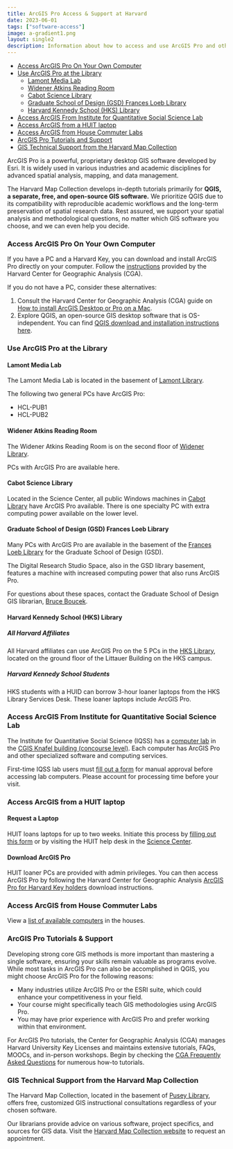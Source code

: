 ```yaml
---
title: ArcGIS Pro Access & Support at Harvard
date: 2023-06-01
tags: ["software-access"]
image: a-gradient1.png
layout: single2
description: Information about how to access and use ArcGIS Pro and other ESRI products, including how to download and install ArcGIS Pro, the location of computer labs at Harvard, technical support, workshops, and tutorials. 
---
```


- [Access ArcGIS Pro On Your Own Computer](#access-arcgis-pro-on-your-own-computer)
- [Use ArcGIS Pro at the Library](#use-arcgis-pro-at-the-library)
    - [Lamont Media Lab](#lamont-media-lab)
    - [Widener Atkins Reading Room](#widener-atkins-reading-room)
    - [Cabot Science Library](#cabot-science-library)
    - [Graduate School of Design (GSD) Frances Loeb Library](#graduate-school-of-design-gsd-frances-loeb-library)
    - [Harvard Kennedy School (HKS) Library](#cabot-science-library)
- [Access ArcGIS From Institute for Quantitative Social Science Lab](#access-arcgis-from-institute-for-quantitative-social-science-lab)
- [Access ArcGIS from a HUIT laptop](#request-a-laptop)
- [Access ArcGIS from House Commuter Labs](#access-arcgis-from-house-commuter-labs)
- [ArcGIS Pro Tutorials and Support](#arcgis-pro-tutorials--support)
- [GIS Technical Support from the Harvard Map Collection](#gis-technical-support-from-the-harvard-map-collection)



ArcGIS Pro is a powerful, proprietary desktop GIS software developed by Esri. It is widely used in various industries and academic disciplines for advanced spatial analysis, mapping, and data management. 

The Harvard Map Collection develops in-depth tutorials primarily for **QGIS, a separate, free, and open-source GIS software.** We prioritize QGIS due to its compatibility with reproducible academic workflows and the long-term preservation of spatial research data. Rest assured, we support your spatial analysis and methodological questions, no matter which GIS software you choose, and we can even help you decide.

### Access ArcGIS Pro On Your Own Computer

If you have a PC and a Harvard Key, you can download and install ArcGIS Pro directly on your computer. Follow the [instructions](https://gis.harvard.edu/arcgis-pro) provided by the Harvard Center for Geographic Analysis (CGA).

If you do not have a PC, consider these alternatives:

1.  Consult the Harvard Center for Geographic Analysis (CGA) guide on [How to install ArcGIS Desktop or Pro on a Mac](https://gis.harvard.edu/faq/how-installing-arcgis-desktop-or-pro-mac-computer).
2.  Explore QGIS, an open-source GIS desktop software that is OS-independent. You can find [QGIS download and installation instructions here](https://guides.library.harvard.edu/c.php?g=1477394&p=11028732). 

### Use ArcGIS Pro at the Library

#### Lamont Media Lab

The Lamont Media Lab is located in the basement of [Lamont Library](https://maps.app.goo.gl/Hzb4UFgFNbetQ3xa6).

The following two general PCs have ArcGIS Pro:

-   HCL-PUB1
-   HCL-PUB2

#### Widener Atkins Reading Room

The Widener Atkins Reading Room is on the second floor of [Widener Library](https://maps.app.goo.gl/ZzNYNeJBnUhBq3Nk7).

PCs with ArcGIS Pro are available here.

#### Cabot Science Library

Located in the Science Center, all public Windows machines in [Cabot Library](http://maps.app.goo.gl/ZotpFXbxFDd97dHS6) have ArcGIS Pro available. There is one specialty PC with extra computing power available on the lower level.

#### Graduate School of Design (GSD) Frances Loeb Library

Many PCs with ArcGIS Pro are available in the basement of the [Frances Loeb Library](https://maps.app.goo.gl/nFRGGMQ52JEk3um67) for the Graduate School of Design (GSD).

The Digital Research Studio Space, also in the GSD library basement, features a machine with increased computing power that also runs ArcGIS Pro.

For questions about these spaces, contact the Graduate School of Design GIS librarian, [Bruce Boucek](https://library.harvard.edu/staff/bruce-boucek).

#### Harvard Kennedy School (HKS) Library
##### All Harvard Affiliates

All Harvard affiliates can use ArcGIS Pro on the 5 PCs in the [HKS Library](https://maps.app.goo.gl/fNmrJm3iwc14wLVJ7), located on the ground floor of the Littauer Building on the HKS campus.

##### Harvard Kennedy School Students

HKS students with a HUID can borrow 3-hour loaner laptops from the HKS Library Services Desk. These loaner laptops include ArcGIS Pro.

### Access ArcGIS From Institute for Quantitative Social Science Lab

The Institute for Quantitative Social Science (IQSS) has a [computer lab](https://www.iq.harvard.edu/computer-labs) in the [CGIS Knafel building (concourse level)](https://maps.app.goo.gl/SaiKxpSP8FrexV3x7). Each computer has ArcGIS Pro and other specialized software and computing services.

First-time IQSS lab users must [fill out a form](https://harvard.az1.qualtrics.com/jfe/form/SV_2ivxTdteFPmzfwi?Q_CHL=qr) for manual approval before accessing lab computers. Please account for processing time before your visit.

### Access ArcGIS from a HUIT laptop
#### Request a Laptop

HUIT loans laptops for up to two weeks. Initiate this process by [filling out this form](https://harvard.service-now.com/ithelp?id=sc_cat_item&sys_id=fc5cab849710ad509af6d804a253af0a) or by visiting the HUIT help desk in the [Science Center](https://maps.app.goo.gl/ZotpFXbxFDd97dHS6).

#### Download ArcGIS Pro

HUIT loaner PCs are provided with admin privileges. You can then access ArcGIS Pro by following the Harvard Center for Geographic Analysis [ArcGIS Pro for Harvard Key holders](https://gis.harvard.edu/arcgis-pro) download instructions.

### Access ArcGIS from House Commuter Labs

View a [list of available computers](https://harvard.service-now.com/ithelp?id=kb_article&sys_id=dc44f1ea93ad82104cf93f9a7bba10e5) in the houses.

### ArcGIS Pro Tutorials & Support

Developing strong core GIS methods is more important than mastering a single software, ensuring your skills remain valuable as programs evolve. While most tasks in ArcGIS Pro can also be accomplished in QGIS, you might choose ArcGIS Pro for the following reasons:

-   Many industries utilize ArcGIS Pro or the ESRI suite, which could enhance your competitiveness in your field.
-   Your course might specifically teach GIS methodologies using ArcGIS Pro.
-   You may have prior experience with ArcGIS Pro and prefer working within that environment.

For ArcGIS Pro tutorials, the Center for Geographic Analysis (CGA) manages Harvard University Key Licenses and maintains extensive tutorials, FAQs, MOOCs, and in-person workshops. Begin by checking the [CGA Frequently Asked Questions](https://gis.harvard.edu/faq) for numerous how-to tutorials.

### GIS Technical Support from the Harvard Map Collection

The Harvard Map Collection, located in the basement of [Pusey Library](https://maps.app.goo.gl/gBQgTUvYNfTuGAG76), offers free, customized GIS instructional consultations regardless of your chosen software.

Our librarians provide advice on various software, project specifics, and sources for GIS data. Visit the [Harvard Map Collection website](https://library.harvard.edu/libraries/harvard-map-collection) to request an appointment.


